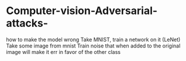 # Computer-vision-Adversarial-attacks-
how to make the model wrong
Take MNIST, train a network on it (LeNet)
Take some image from mnist
Train noise that when added to the original image will make it err in favor of the other class
